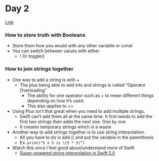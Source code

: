 # Day 2
[Link](https://www.hackingwithswift.com/100/swiftui/2)
### How to store truth with Booleans 
* Store them how you would with any other variable or const
* You can switch between values with either 
  * ! Or toggle()

### How to join strings together 
* One way to add a string is with +
  * The plus being able to add ints and strings is called “Operator Overloading”
    * The ability for one operator such as + to mean different things depending on how it’s used. 
    * This also applies to +=
* Using Plus isn’t that great when you need to add multiple strings. 
  * Swift can’t add them all at the same time. It first needs to add the first two strings then adds the next one. One by one
  * It creates temporary strings which is a waste
* Another way to add strings together is to use string interpolation. 
  * All you have to do is add \() and put the variable in the parenthesis
  * Ex. `print("5 x 5 is \(5 * 5)”)`
* Watch this once I feel good about/understand more of Swift
  * [Super-powered string interpolation in Swift 5.0](https://www.hackingwithswift.com/articles/178/super-powered-string-interpolation-in-swift-5-0)